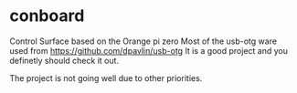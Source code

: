 # conboard
Control Surface based on the Orange pi zero
Most of the usb-otg ware used from https://github.com/dpavlin/usb-otg
It is a good project and you definetly should check it out.

The project is not going well due to other priorities.
